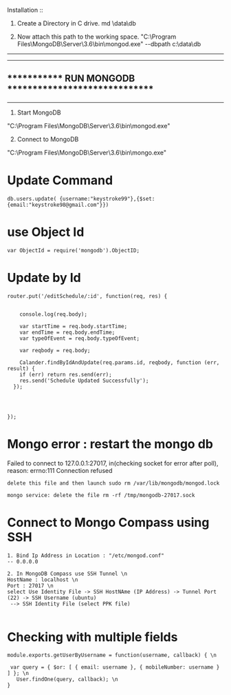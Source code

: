 Installation ::

1. Create a Directory in C drive.
md \data\db

2. Now attach this path to the working space.
"C:\Program Files\MongoDB\Server\3.6\bin\mongod.exe" --dbpath c:\data\db

-----------------------------------------------------
-----------------------------------------------------
*********** RUN MONGODB *****************************
-----------------------------------------------------
-----------------------------------------------------

1. Start MongoDB

"C:\Program Files\MongoDB\Server\3.6\bin\mongod.exe"

2. Connect to MongoDB

"C:\Program Files\MongoDB\Server\3.6\bin\mongo.exe"


# Update Command

```
db.users.update( {username:"keystroke99"},{$set: {email:"keystroke98@gmail.com"}})
```

# use Object Id

```
var ObjectId = require('mongodb').ObjectID;

```
# Update by Id

```
router.put('/editSchedule/:id', function(req, res) {

	
	console.log(req.body);

    var startTime = req.body.startTime;
    var endTime = req.body.endTime;
    var typeOfEvent = req.body.typeOfEvent;

    var reqbody = req.body;

    Calander.findByIdAndUpdate(req.params.id, reqbody, function (err, result) {
    if (err) return res.send(err);
    res.send('Schedule Updated Successfully');
  });



    
});
```
# Mongo error : restart the mongo db #
Failed to connect to 127.0.0.1:27017, in(checking socket for error after poll), reason: errno:111 Connection refused
```
delete this file and then launch sudo rm /var/lib/mongodb/mongod.lock
```
```
mongo service: delete the file rm -rf /tmp/mongodb-27017.sock

```

# Connect to Mongo Compass using SSH

```
1. Bind Ip Address in Location : "/etc/mongod.conf"
-- 0.0.0.0
```
```
2. In MongoDB Compass use SSH Tunnel \n
HostName : localhost \n
Port : 27017 \n
select Use Identity File -> SSH HostNAme (IP Address) -> Tunnel Port (22) -> SSH Username (ubuntu)
 --> SSH Identity File (select PPK file)
 
 ```
 
 # Checking with multiple fields
 
 ```
 module.exports.getUserByUsername = function(username, callback) { \n

  var query = { $or: [ { email: username }, { mobileNumber: username } ] }; \n
    User.findOne(query, callback); \n
}
 ```
